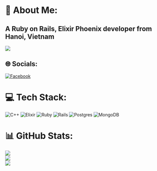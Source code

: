 # 💫 About Me:
A Ruby on Rails, Elixir Phoenix developer from Hanoi, Vietnam
---
[![](https://visitcount.itsvg.in/api?id=sophiathedev&icon=0&color=0)](https://visitcount.itsvg.in)


## 🌐 Socials:
[![Facebook](https://img.shields.io/badge/Facebook-%231877F2.svg?logo=Facebook&logoColor=white)](https://facebook.com/sophiawannabetheguy)

# 💻 Tech Stack:
![C++](https://img.shields.io/badge/c++-%2300599C.svg?style=for-the-badge&logo=c%2B%2B&logoColor=white) ![Elixir](https://img.shields.io/badge/elixir-%234B275F.svg?style=for-the-badge&logo=elixir&logoColor=white) ![Ruby](https://img.shields.io/badge/ruby-%23CC342D.svg?style=for-the-badge&logo=ruby&logoColor=white) ![Rails](https://img.shields.io/badge/rails-%23CC0000.svg?style=for-the-badge&logo=ruby-on-rails&logoColor=white) ![Postgres](https://img.shields.io/badge/postgres-%23316192.svg?style=for-the-badge&logo=postgresql&logoColor=white) ![MongoDB](https://img.shields.io/badge/MongoDB-%234ea94b.svg?style=for-the-badge&logo=mongodb&logoColor=white)
# 📊 GitHub Stats:
![](https://github-readme-stats.vercel.app/api?username=sophiathedev&theme=light&hide_border=true&include_all_commits=false&count_private=false)<br/>
![](https://github-readme-streak-stats.herokuapp.com/?user=sophiathedev&theme=light&hide_border=true)<br/>
![](https://github-readme-stats.vercel.app/api/top-langs/?username=sophiathedev&theme=light&hide_border=true&include_all_commits=false&count_private=false)
